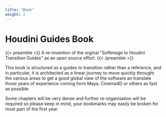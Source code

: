 ```yaml
---
title: "Book"
weight: 2
---
```


# Houdini Guides Book

{{< preamble >}}
A re-invention of the orginal "Softimage to Houdini Transition Guides" as an open source effort.
{{< /preamble >}}

This book is structured as a guides to transition rather than a reference, and in particular, it is architected as a linear journey to move quickly throught the various areas to get a good global view of the software an translate those years of experience coming form Maya, Cinema4D or others as fast as possible.

Some chapters will be very dense and further re-organisation will be required so please keep in mind, your bookmarks may easily be broken for most part of the first year.